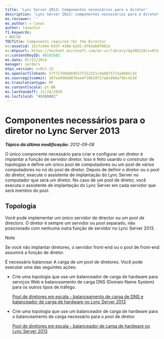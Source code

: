 ```yaml
---
title: 'Lync Server 2013: Componentes necessários para o diretor'
description: 'Lync Server 2013: componentes necessários para o diretor.'
ms.reviewer: ''
ms.author: v-lanac
author: lanachin
f1.keywords:
- NOCSH
TOCTitle: Components required for the Director
ms:assetid: 15c7c8d4-b93f-4386-b2d1-d76dab8f801e
ms:mtpsurl: https://technet.microsoft.com/en-us/library/Gg398228(v=OCS.15)
ms:contentKeyID: 48183502
ms.date: 07/23/2014
manager: serdars
mtps_version: v=OCS.15
ms.openlocfilehash: 57f717b9ddb9557f212321cdab075713a4b85c2d
ms.sourcegitcommit: 36fee89bb887bea4f18b19f17a8c69daf5bc423d
ms.translationtype: MT
ms.contentlocale: pt-BR
ms.lasthandoff: 11/24/2020
ms.locfileid: "49389802"
---
```

# <a name="components-required-for-the-director-in-lync-server-2013"></a>Componentes necessários para o diretor no Lync Server 2013

<div data-xmlns="http://www.w3.org/1999/xhtml">

<div class="topic" data-xmlns="http://www.w3.org/1999/xhtml" data-msxsl="urn:schemas-microsoft-com:xslt" data-cs="https://msdn.microsoft.com/">

<div data-asp="https://msdn2.microsoft.com/asp">



</div>

<div id="mainSection">

<div id="mainBody">

<span> </span>

_**Tópico da última modificação:** 2012-09-08_

O único componente necessário para criar e configurar um diretor é implantar a função de servidor diretor. Isso é feito usando o construtor de topologias e define um único pool de computadores ou um pool de vários computadores no nó do pool de diretor. Depois de definir o diretor ou o pool do diretor, execute o assistente de implantação do Lync Server no computador que será um diretor. No caso de um pool de diretor, você executa o assistente de implantação do Lync Server em cada servidor que será membro do pool.

<div>

## <a name="topologies"></a>Topologia

Você pode implementar um único servidor de director ou um pool de directors. O diretor é sempre um servidor ou pool separado, não posicionado com nenhuma outra função de servidor no Lync Server 2013.

<div>


> [!NOTE]  
> Se você não implantar diretores, o servidor front-end ou o pool de front-end assumirá a função de diretor.



</div>

É necessário balancear A carga de um pool de diretores. Você pode executar uma das seguintes ações:

  - Crie uma topologia que use um balanceador de carga de hardware para serviços Web e balanceamento de carga DNS (Domain Name System) para os outros tipos de tráfego.
    
    [Pool de diretores em escala - balanceamento de carga de DNS e balanceador de carga de hardware no Lync Server 2013](lync-server-2013-scaled-director-pool-dns-load-balancing-and-hardware-load-balancer.md)

  - Crie uma topologia que use um balanceador de carga de hardware para o balanceamento de carga necessário para o pool de diretor.
    
    [Pool de diretores em escala - balanceador de carga de hardware no Lync Server 2013](lync-server-2013-scaled-director-pool-hardware-load-balancer.md)

</div>

</div>

<span> </span>

</div>

</div>

</div>


